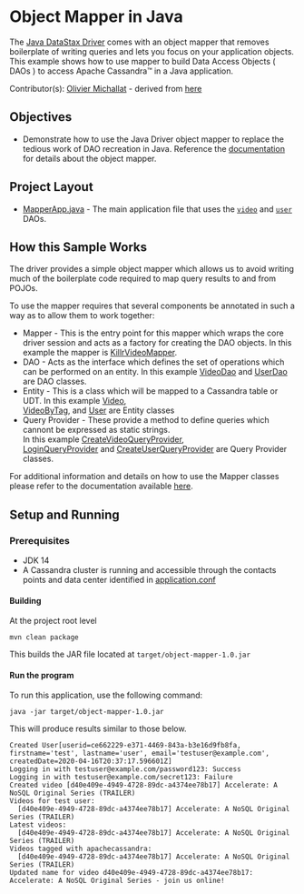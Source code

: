 # Object Mapper in Java
The [Java DataStax Driver](https://docs.datastax.com/en/developer/java-driver/latest/) comes with an object mapper that removes boilerplate of writing queries 
and lets you focus on your application objects. This example shows how to use mapper to build Data Access Objects ( DAOs ) to access Apache Cassandra™ in a Java 
application.

Contributor(s): [Olivier Michallat](https://github.com/olim7t) - derived from 
[here](https://github.com/datastax/java-driver/tree/4.x/examples/src/main/java/com/datastax/oss/driver/examples/mapper)

## Objectives

* Demonstrate how to use the Java Driver object mapper to replace the tedious work of DAO recreation in Java. Reference the 
[documentation](https://docs.datastax.com/en/developer/java-driver/latest/manual/mapper/mapper/) for details about the object mapper.
  
## Project Layout

* [MapperApp.java](/src/main/java/com/datastax/examples/MapperApp.java) - The main application file that uses the 
[`video`](/src/main/java/com/datastax/examples/mapper/killrvideo/video/) and [`user`](/src/main/java/com/datastax/examples/mapper/killrvideo/user/) DAOs.

## How this Sample Works
The driver provides a simple object mapper which allows us to avoid writing much of the boilerplate code 
required to map query results to and from POJOs.

To use the mapper requires that several components be annotated in such a way as to allow them to 
work together:

* Mapper - This is the entry point for this mapper which wraps the core driver session and acts as a factory for 
creating the DAO objects.  In this example the mapper is [KillrVideoMapper](/src/main/java/com/datastax/examples/mapper/killrvideo/KillrVideoMapper.java).
* DAO - Acts as the interface which defines the set of operations which can be performed on an entity.  In this example 
[VideoDao](/src/main/java/com/datastax/examples/mapper/killrvideo/video/VideoDao.java) and 
[UserDao](/src/main/java/com/datastax/examples/mapper/killrvideo/user/UserDao.java) are DAO classes.
* Entity - This is a class which will be mapped to a Cassandra table or UDT.  In this example 
[Video](/src/main/java/com/datastax/examples/mapper/killrvideo/video/Video.java),  
[VideoByTag](/src/main/java/com/datastax/examples/mapper/killrvideo/video/VideoByTag.java),  and
[User](/src/main/java/com/datastax/examples/mapper/killrvideo/user/User.java) are Entity classes
* Query Provider - These provide a method to define queries which cannont be expressed as static strings.  
In this example 
[CreateVideoQueryProvider](/src/main/java/com/datastax/examples/mapper/killrvideo/video/CreateVideoQueryProvider.java),  
[LoginQueryProvider](/src/main/java/com/datastax/examples/mapper/killrvideo/user/LoginQueryProvider.java) and 
[CreateUserQueryProvider](/src/main/java/com/datastax/examples/mapper/killrvideo/user/CreateUserQueryProvider.java) are Query Provider classes.

For additional information and details on how to use the Mapper classes please refer to the documentation available 
[here](https://docs.datastax.com/en/developer/java-driver/4.3/manual/mapper/).
 
## Setup and Running

### Prerequisites

* JDK 14
* A Cassandra cluster is running and accessible through the contacts points and data center identified in [application.conf](/src/main/resources/application.conf)
#### Building
At the project root level

```mvn clean package```

This builds the JAR file located at `target/object-mapper-1.0.jar`

#### Run the program
To run this application, use the following command:

```java -jar target/object-mapper-1.0.jar```

This will produce results similar to those below.

```
Created User[userid=ce662229-e371-4469-843a-b3e16d9fb8fa, firstname='test', lastname='user', email='testuser@example.com', createdDate=2020-04-16T20:37:17.596601Z]
Logging in with testuser@example.com/password123: Success
Logging in with testuser@example.com/secret123: Failure
Created video [d40e409e-4949-4728-89dc-a4374ee78b17] Accelerate: A NoSQL Original Series (TRAILER)
Videos for test user:
  [d40e409e-4949-4728-89dc-a4374ee78b17] Accelerate: A NoSQL Original Series (TRAILER)
Latest videos:
  [d40e409e-4949-4728-89dc-a4374ee78b17] Accelerate: A NoSQL Original Series (TRAILER)
Videos tagged with apachecassandra:
  [d40e409e-4949-4728-89dc-a4374ee78b17] Accelerate: A NoSQL Original Series (TRAILER)
Updated name for video d40e409e-4949-4728-89dc-a4374ee78b17: Accelerate: A NoSQL Original Series - join us online!
```

